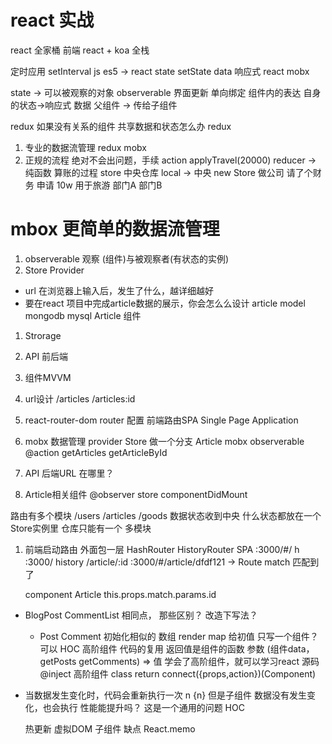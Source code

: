 # react 实战

react 全家桶 前端
react + koa 全栈

定时应用
setInterval js es5
->
react state setState data 响应式
react mobx

state -> 可以被观察的对象 observerable
界面更新 单向绑定
组件内的表达 自身的状态->响应式
数据 父组件 -> 传给子组件

redux 如果没有关系的组件 共享数据和状态怎么办
redux

1. 专业的数据流管理 redux mobx
2. 正规的流程 绝对不会出问题，手续
action applyTravel(20000)
reducer -> 纯函数 算账的过程
store 中央仓库
local -> 中央 
new Store 做公司 请了个财务
申请 10w 用于旅游
部门A 部门B 

# mbox 更简单的数据流管理
1. observerable 观察 (组件)与被观察者(有状态的实例)
2. Store Provider  

- url 在浏览器上输入后，发生了什么，越详细越好
- 要在react 项目中完成article数据的展示，你会怎么么设计
article model mongodb mysql
Article 组件
1. Strorage
2. API 前后端
3. 组件MVVM

1. url设计
    /articles
    /articles:id
2. react-router-dom
    router 配置 前端路由SPA  Single Page Application
3. mobx 数据管理
    provider Store 做一个分支 Article
    mobx observerable @action getArticles getArticleById
4. API
    后端URL 在哪里？
5. Article相关组件 @observer store
    componentDidMount

路由有多个模块
/users /articles /goods
数据状态收到中央 什么状态都放在一个Store实例里
仓库只能有一个
<Provider store={store}></Provider>
多模块

1. 前端启动路由
    <App />外面包一层 HashRouter HistoryRouter SPA
    :3000/#/  h   :3000/  history
    /article/:id
    :3000/#/article/dfdf121 -> Route match 匹配到了

    component Article
    this.props.match.params.id

- BlogPost CommentList
    相同点， 那些区别？
    改造下写法？

    - Post Comment 初始化相似的 数组 render map
        给初值
        只写一个组件？ 可以 HOC 高阶组件 代码的复用
        返回值是组件的函数 参数
        (组件data，getPosts  getComments) => <Common>值
    学会了高阶组件，就可以学习react 源码
    @inject 高阶组件
    class
    return connect({props,action})(Component)

- 当数据发生变化时，代码会重新执行一次 n  {n}
    但是子组件  数据没有发生变化，也会执行 性能能提升吗？
    这是一个通用的问题 HOC

    热更新
    虚拟DOM
    子组件 缺点
    React.memo

